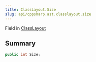 ```yaml
---
title: ClassLayout.Size
slug: api/cppsharp.ast.classlayout.size
---
```

Field in [ClassLayout](/api/cppsharp/ast/classlayout)

## Summary



```csharp
public int Size;
```

